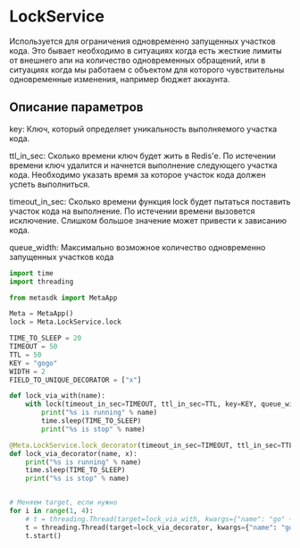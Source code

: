 # LockService

Используется для ограничения одновременно запущенных участков кода. 
Это бывает необходимо в ситуациях когда есть жесткие лимиты от внешнего апи на количество одновременных обращений,
или в ситуациях когда мы работаем с объектом для которого чувствительны одновременные изменения, например бюджет аккаунта.

## Описание параметров
key: Ключ, который определяет уникальность выполняемого участка кода.

ttl_in_sec: Сколько времени ключ будет жить в Redis'e. По истечении времени ключ удалится и начнется выполнение следующего участка кода. Необходимо указать время за которое участок кода должен успеть выполниться.

timeout_in_sec: Сколько времени функция lock будет пытаться поставить участок кода на выполнение. По истечении времени вызовется исключение. Слишком большое значение может привести к зависанию кода.

queue_width: Максимально возможное количество одновременно запущенных участков кода


```python
import time
import threading

from metasdk import MetaApp

Meta = MetaApp()
lock = Meta.LockService.lock

TIME_TO_SLEEP = 20
TIMEOUT = 50
TTL = 50
KEY = "gogo"
WIDTH = 2
FIELD_TO_UNIQUE_DECORATOR = ["x"]

def lock_via_with(name):
    with lock(timeout_in_sec=TIMEOUT, ttl_in_sec=TTL, key=KEY, queue_width=WIDTH):
        print("%s is running" % name)
        time.sleep(TIME_TO_SLEEP)
        print("%s is stop" % name)

@Meta.LockService.lock_decorator(timeout_in_sec=TIMEOUT, ttl_in_sec=TTL, key=KEY, queue_width=WIDTH, field_to_uniq=FIELD_TO_UNIQUE_DECORATOR)
def lock_via_decorator(name, x):
    print("%s is running" % name)
    time.sleep(TIME_TO_SLEEP)
    print("%s is stop" % name)


# Меняем target, если нужно
for i in range(1, 4):
    # t = threading.Thread(target=lock_via_with, kwargs={"name": "go" + str(i)})
    t = threading.Thread(target=lock_via_decorator, kwargs={"name": "go" + str(i), "x": 666})
    t.start()

```

